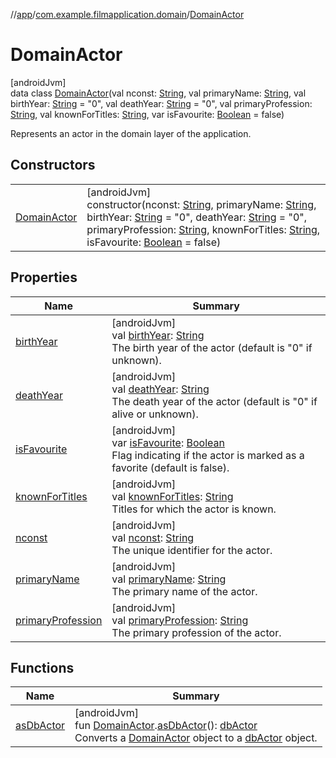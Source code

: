 //[app](../../../index.md)/[com.example.filmapplication.domain](../index.md)/[DomainActor](index.md)

# DomainActor

[androidJvm]\
data class [DomainActor](index.md)(val nconst: [String](https://kotlinlang.org/api/latest/jvm/stdlib/kotlin/-string/index.html), val primaryName: [String](https://kotlinlang.org/api/latest/jvm/stdlib/kotlin/-string/index.html), val birthYear: [String](https://kotlinlang.org/api/latest/jvm/stdlib/kotlin/-string/index.html) = &quot;0&quot;, val deathYear: [String](https://kotlinlang.org/api/latest/jvm/stdlib/kotlin/-string/index.html) = &quot;0&quot;, val primaryProfession: [String](https://kotlinlang.org/api/latest/jvm/stdlib/kotlin/-string/index.html), val knownForTitles: [String](https://kotlinlang.org/api/latest/jvm/stdlib/kotlin/-string/index.html), var isFavourite: [Boolean](https://kotlinlang.org/api/latest/jvm/stdlib/kotlin/-boolean/index.html) = false)

Represents an actor in the domain layer of the application.

## Constructors

| | |
|---|---|
| [DomainActor](-domain-actor.md) | [androidJvm]<br>constructor(nconst: [String](https://kotlinlang.org/api/latest/jvm/stdlib/kotlin/-string/index.html), primaryName: [String](https://kotlinlang.org/api/latest/jvm/stdlib/kotlin/-string/index.html), birthYear: [String](https://kotlinlang.org/api/latest/jvm/stdlib/kotlin/-string/index.html) = &quot;0&quot;, deathYear: [String](https://kotlinlang.org/api/latest/jvm/stdlib/kotlin/-string/index.html) = &quot;0&quot;, primaryProfession: [String](https://kotlinlang.org/api/latest/jvm/stdlib/kotlin/-string/index.html), knownForTitles: [String](https://kotlinlang.org/api/latest/jvm/stdlib/kotlin/-string/index.html), isFavourite: [Boolean](https://kotlinlang.org/api/latest/jvm/stdlib/kotlin/-boolean/index.html) = false) |

## Properties

| Name | Summary |
|---|---|
| [birthYear](birth-year.md) | [androidJvm]<br>val [birthYear](birth-year.md): [String](https://kotlinlang.org/api/latest/jvm/stdlib/kotlin/-string/index.html)<br>The birth year of the actor (default is &quot;0&quot; if unknown). |
| [deathYear](death-year.md) | [androidJvm]<br>val [deathYear](death-year.md): [String](https://kotlinlang.org/api/latest/jvm/stdlib/kotlin/-string/index.html)<br>The death year of the actor (default is &quot;0&quot; if alive or unknown). |
| [isFavourite](is-favourite.md) | [androidJvm]<br>var [isFavourite](is-favourite.md): [Boolean](https://kotlinlang.org/api/latest/jvm/stdlib/kotlin/-boolean/index.html)<br>Flag indicating if the actor is marked as a favorite (default is false). |
| [knownForTitles](known-for-titles.md) | [androidJvm]<br>val [knownForTitles](known-for-titles.md): [String](https://kotlinlang.org/api/latest/jvm/stdlib/kotlin/-string/index.html)<br>Titles for which the actor is known. |
| [nconst](nconst.md) | [androidJvm]<br>val [nconst](nconst.md): [String](https://kotlinlang.org/api/latest/jvm/stdlib/kotlin/-string/index.html)<br>The unique identifier for the actor. |
| [primaryName](primary-name.md) | [androidJvm]<br>val [primaryName](primary-name.md): [String](https://kotlinlang.org/api/latest/jvm/stdlib/kotlin/-string/index.html)<br>The primary name of the actor. |
| [primaryProfession](primary-profession.md) | [androidJvm]<br>val [primaryProfession](primary-profession.md): [String](https://kotlinlang.org/api/latest/jvm/stdlib/kotlin/-string/index.html)<br>The primary profession of the actor. |

## Functions

| Name | Summary |
|---|---|
| [asDbActor](../../com.example.filmapplication.data.database.actor/as-db-actor.md) | [androidJvm]<br>fun [DomainActor](index.md).[asDbActor](../../com.example.filmapplication.data.database.actor/as-db-actor.md)(): [dbActor](../../com.example.filmapplication.data.database.actor/db-actor/index.md)<br>Converts a [DomainActor](index.md) object to a [dbActor](../../com.example.filmapplication.data.database.actor/db-actor/index.md) object. |
